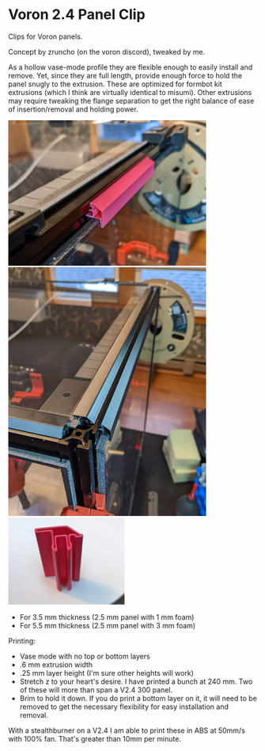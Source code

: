 
# Voron 2.4 Panel Clip
Clips for Voron panels.

Concept by zruncho (on the voron discord), tweaked by me.

As a hollow vase-mode profile they are flexible enough to easily install and remove. Yet, since they are full length, provide enough force to hold the panel snugly to the extrusion. These are optimized for formbot kit extrusions (which I think are virtually identical to misumi). Other extrusions may require tweaking the flange separation to get the right balance of ease of insertion/removal and holding power.

![1](pics/prototype2.jpg)![3](pics/installed.jpg)
![2](pics/profile2.jpg)
* For 3.5 mm thickness (2.5 mm panel with 1 mm foam)
* For 5.5 mm thickness (2.5 mm panel with 3 mm foam)


Printing:
- Vase mode with no top or bottom layers
- .6 mm extrusion width
- .25 mm layer height (I'm sure other heights will work)
- Stretch z to your heart's desire. I have printed a bunch at 240 mm. Two of these will more than span a V2.4 300 panel.
- Brim to hold it down. If you do print a bottom layer on it, it will need to be removed to get the necessary flexibility for easy installation and removal.

With a stealthburner on a V2.4 I am able to print these in ABS at 50mm/s with 100% fan. That's greater than 10mm per minute.


